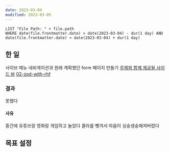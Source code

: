 ```yaml
---
date: 2023-03-04
modified: 2023-03-05
---
```


```dataview
LIST "File Path: " + file.path
WHERE date(file.frontmatter.date) > date(2023-03-04) - dur(1 day) AND date(file.frontmatter.date) < date(2023-03-04) + dur(1 day)
```

## 한 일

사이브 메뉴 네비게이션과 원래 계획했던 form 페이지 만들기
[주제와 함께 제공될 사이드 바](../주제와%20함께%20제공될%20사이드%20바/주제와%20함께%20제공될%20사이드%20바.md)
[02-zod-with-rhf](../../../front/react-hook-form/02-zod-with-rhf/02-zod-with-rhf.md)

### 결과

못했다

#### 사유

중간에 유튜브랑 영화랑 게임하고 놀았다
콜라를 뺏겨서 마음이 싱숭생숭해져버렸다

## 목표 설정
